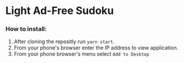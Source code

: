 # Light Ad-Free Sudoku

### How to install:

1. After cloning the repositly run `yarn start`.
1. From your phone's browser enter the IP address to view application.
1. From your phone browser's menu select `Add to Desktop`
